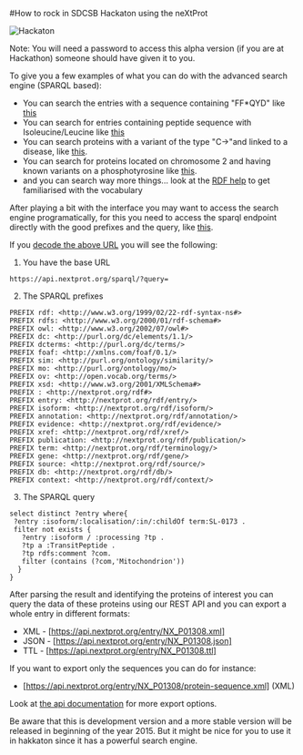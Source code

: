 #How to rock in SDCSB Hackaton using the neXtProt

![Hackaton](https://dl.dropboxusercontent.com/u/2037400/hackaton.png "hackaton" )

Note: You will need a password to access this alpha version (if you are at Hackathon) someone should have given it to you.

To give you a few examples of what you can do with the advanced search engine (SPARQL based):
* You can search the entries with a sequence containing "FF*QYD" like [this](https://search.nextprot.org/proteins/search?mode=advanced&order=desc&sparql=%23Q93%20with%20a%20sequence%20containing%20%22FF*QYD%22%20%20is%20any%20peptide%20of%20any%20length%0A%3Fentry%20:isoform%20%2F%20:sequence%20%2F%20:chain%20%3Fchain%20.%0A%09%20%20%20filter(regex(%3Fchain,%20%22FF.%2BQYD%22))&rows=50)
* You can search for entries containing peptide sequence with Isoleucine/Leucine like [this](https://search.nextprot.org/proteins/search?mode=advanced&order=desc&sparql=%23Search%20for%20entry%20containing%20peptide%20sequence%20with%20Isoleucine%2FLeucine%0A%23Test%20peptide%20from%20insulin%0ASELECT%20distinct%20%3Fentry%0AWHERE%20%7B%0A%20%20%3Fentry%20rdf:type%20:Entry%20.%0A%20%20%3Fentry%20:isoform%20%2F%20:sequence%20%2F%20:chain%20%3Fchain%20.%0A%20%20filter%20(%20regex(%3Fchain,%20%22FVNQH%5BI%7CL%5DCGSH%22%5E%5Exsd:string))%0A%7D&rows=50)
* You can search proteins with a variant of the type "C->"and linked to a disease, like [this](https://search.nextprot.org/proteins/search?mode=advanced&order=desc&sparql=%23Q048%20with%20a%20variant%20of%20the%20type%20%22C-%3E%22%20(Cys%20to%20anything%20else)%20and%20the%20variant%20is%20linked%20to%20a%20disease%0A%3Fentry%20:isoform%20%2F%20:variant%20%3Fvariant%20.%0A%3Fvariant%20:original%20%22C%22%5E%5Exsd:string%3B:variation%20%3Fv.%0A%3Fvariant%20:disease%20%3FsomeDisease%20.&rows=50).
* You can search for proteins located on chromosome 2 and having known variants on a phosphotyrosine like [this](https://search.nextprot.org/proteins/search?mode=advanced&order=desc&sparql=%23Q097%20located%20on%20chromosome%202%20and%20having%20known%20variants%20on%20a%20phosphotyrosine%0A%3Fentry%20:isoform%20%3Fiso%20%3B%0A%20%20%20%20%20%20%20:gene%20%2F%20:chromosome%20%222%22%5E%5Exsd:string%20.%0A%20%20%3Fiso%20:modifiedResidue%20%20%3Fptm%20%3B%0A%20%20%20%20%20%20%20:variant%20%3Fvar%20.%0A%20%20%3Fptm%20:in%20term:PTM-0255%20%3B%20%23phosphotyrosine%0A%20%20%20%20%20%20%20:in%20%2F%20rdfs:label%20%3FptmName%20%3B%0A%20%20%20%20%20%20%20:start%20%3Fposition%20.%0A%20%20%3Fvar%20rdf:type%20:SequenceVariant%20%3B%0A%20%20%20%20%20%20%20:start%20%3Fposition%20.&rows=50).
* and  you can search way more things... look at the [RDF help](https://search.nextprot.org/rdf-help) to get familiarised with the vocabulary 

After playing a bit with the interface you may want to access the search engine programatically, for this you need to access the sparql endpoint directly with the good prefixes and the query, like [this](https://api.nextprot.org/sparql/?query=PREFIX+rdf:+%3Chttp:%2F%2Fwww.w3.org%2F1999%2F02%2F22-rdf-syntax-ns%23%3E%0APREFIX+rdfs:+%3Chttp:%2F%2Fwww.w3.org%2F2000%2F01%2Frdf-schema%23%3E%0APREFIX+owl:+%3Chttp:%2F%2Fwww.w3.org%2F2002%2F07%2Fowl%23%3E%0APREFIX+dc:+%3Chttp:%2F%2Fpurl.org%2Fdc%2Felements%2F1.1%2F%3E%0APREFIX+dcterms:+%3Chttp:%2F%2Fpurl.org%2Fdc%2Fterms%2F%3E%0APREFIX+foaf:+%3Chttp:%2F%2Fxmlns.com%2Ffoaf%2F0.1%2F%3E%0APREFIX+sim:+%3Chttp:%2F%2Fpurl.org%2Fontology%2Fsimilarity%2F%3E%0APREFIX+mo:+%3Chttp:%2F%2Fpurl.org%2Fontology%2Fmo%2F%3E%0APREFIX+ov:+%3Chttp:%2F%2Fopen.vocab.org%2Fterms%2F%3E%0APREFIX+xsd:+%3Chttp:%2F%2Fwww.w3.org%2F2001%2FXMLSchema%23%3E%0APREFIX+:+%3Chttp:%2F%2Fnextprot.org%2Frdf%23%3E%0APREFIX+entry:+%3Chttp:%2F%2Fnextprot.org%2Frdf%2Fentry%2F%3E%0APREFIX+isoform:+%3Chttp:%2F%2Fnextprot.org%2Frdf%2Fisoform%2F%3E%0APREFIX+annotation:+%3Chttp:%2F%2Fnextprot.org%2Frdf%2Fannotation%2F%3E%0APREFIX+evidence:+%3Chttp:%2F%2Fnextprot.org%2Frdf%2Fevidence%2F%3E%0APREFIX+xref:+%3Chttp:%2F%2Fnextprot.org%2Frdf%2Fxref%2F%3E%0APREFIX+publication:+%3Chttp:%2F%2Fnextprot.org%2Frdf%2Fpublication%2F%3E%0APREFIX+term:+%3Chttp:%2F%2Fnextprot.org%2Frdf%2Fterminology%2F%3E%0APREFIX+gene:+%3Chttp:%2F%2Fnextprot.org%2Frdf%2Fgene%2F%3E%0APREFIX+source:+%3Chttp:%2F%2Fnextprot.org%2Frdf%2Fsource%2F%3E%0APREFIX+db:+%3Chttp:%2F%2Fnextprot.org%2Frdf%2Fdb%2F%3E%0APREFIX+context:+%3Chttp:%2F%2Fnextprot.org%2Frdf%2Fcontext%2F%3E%0A%0Aselect%20distinct%20%3Fentry%20where%7B%0A%20%3Fentry%20:isoform%2F:localisation%2F:in%2F:childOf%20term:SL-0173%20.%0A%20filter%20not%20exists%20%7B%0A%20%20%20%3Fentry%20:isoform%20%2F%20:processing%20%3Ftp%20.%0A%20%20%20%3Ftp%20a%20:TransitPeptide%20.%0A%20%20%20%3Ftp%20rdfs:comment%20%3Fcom.%0A%20%20%20filter%20(contains%20(%3Fcom,%27Mitochondrion%27))%0A%20%20%7D%0A%7D). 

If you [decode the above URL](http://meyerweb.com/eric/tools/dencoder/) you will see the following:

1) You have the base URL
```
https://api.nextprot.org/sparql/?query=
```

2) The SPARQL prefixes
```
PREFIX rdf: <http://www.w3.org/1999/02/22-rdf-syntax-ns#>
PREFIX rdfs: <http://www.w3.org/2000/01/rdf-schema#>
PREFIX owl: <http://www.w3.org/2002/07/owl#>
PREFIX dc: <http://purl.org/dc/elements/1.1/>
PREFIX dcterms: <http://purl.org/dc/terms/>
PREFIX foaf: <http://xmlns.com/foaf/0.1/>
PREFIX sim: <http://purl.org/ontology/similarity/>
PREFIX mo: <http://purl.org/ontology/mo/>
PREFIX ov: <http://open.vocab.org/terms/>
PREFIX xsd: <http://www.w3.org/2001/XMLSchema#>
PREFIX : <http://nextprot.org/rdf#>
PREFIX entry: <http://nextprot.org/rdf/entry/>
PREFIX isoform: <http://nextprot.org/rdf/isoform/>
PREFIX annotation: <http://nextprot.org/rdf/annotation/>
PREFIX evidence: <http://nextprot.org/rdf/evidence/>
PREFIX xref: <http://nextprot.org/rdf/xref/>
PREFIX publication: <http://nextprot.org/rdf/publication/>
PREFIX term: <http://nextprot.org/rdf/terminology/>
PREFIX gene: <http://nextprot.org/rdf/gene/>
PREFIX source: <http://nextprot.org/rdf/source/>
PREFIX db: <http://nextprot.org/rdf/db/>
PREFIX context: <http://nextprot.org/rdf/context/>
```

3) The SPARQL query
```
select distinct ?entry where{
 ?entry :isoform/:localisation/:in/:childOf term:SL-0173 .
 filter not exists {
   ?entry :isoform / :processing ?tp .
   ?tp a :TransitPeptide .
   ?tp rdfs:comment ?com.
   filter (contains (?com,'Mitochondrion'))
  }
}
```


After parsing the result and identifying the proteins of interest you can query the data of these proteins using our REST API and you can export a whole entry in different formats:
* XML - [https://api.nextprot.org/entry/NX_P01308.xml]
* JSON - [https://api.nextprot.org/entry/NX_P01308.json]
* TTL - [https://api.nextprot.org/entry/NX_P01308.ttl]

If you want to export only the sequences you can do for instance:
* [https://api.nextprot.org/entry/NX_P01308/protein-sequence.xml]  (XML)

Look at [the api documentation](https://search.nextprot.org/api-info) for more export options.

Be aware that this is development version and a more stable version will be released in beginning of the year 2015. But it might be nice for you to use it in hakkaton since it has a powerful search engine.
